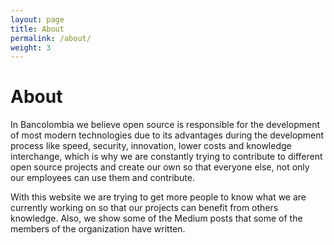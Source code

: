 ```yaml
---
layout: page
title: About
permalink: /about/
weight: 3
---
```


# **About**

<p class="about">In Bancolombia we believe open source is responsible for the development of most modern technologies due to its advantages during the development process like speed, security, innovation, lower costs and knowledge interchange, which is why we are constantly trying to contribute to different open source projects and create our own so that everyone else, not only our employees can use them and contribute.</p>

<p class="about">With this website we are trying to get more people to know what we are currently working on so that our projects can benefit from others knowledge. Also, we show some of the Medium posts that some of the members of the organization have written.</p>
